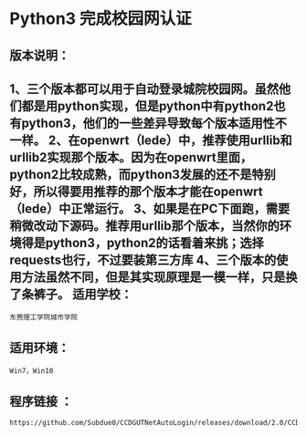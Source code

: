 Python3 完成校园网认证
=====================

版本说明：<br>
---------------------
1、三个版本都可以用于自动登录城院校园网。虽然他们都是用python实现，但是python中有python2也有python3，他们的一些差异导致每个版本适用性不一样。
2、在openwrt（lede）中，推荐使用urllib和urllib2实现那个版本。因为在openwrt里面，python2比较成熟，而python3发展的还不是特别好，所以得要用推荐的那个版本才能在openwrt（lede）中正常运行。
3、如果是在PC下面跑，需要稍微改动下源码。推荐用urllib那个版本，当然你的环境得是python3，python2的话看着来挑；选择requests也行，不过要装第三方库
4、三个版本的使用方法虽然不同，但是其实现原理是一模一样，只是换了条裤子。
适用学校：<br>
---------------------
    东莞理工学院城市学院
适用环境：<br>
---------------------
    Win7，Win10
程序链接 ：<br>
--------------------
    https://github.com/Subdue0/CCDGUTNetAutoLogin/releases/download/2.0/CCDGUT.rar
